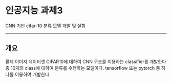 # 인공지능 과제3
CNN 기반 cifar-10 분류 모델 개발 및 실험 

-------------------------------
## 개요
물체 이미지 데이터셋 CIFAR10에 대하여 CNN 구조를 이용하는 classifier를 개발한다 총 10개의
class에 대하여 분류를 수행하는 모델이다. tensorflow 또는 pytorch 중 하나를 이용하여 개발한다

